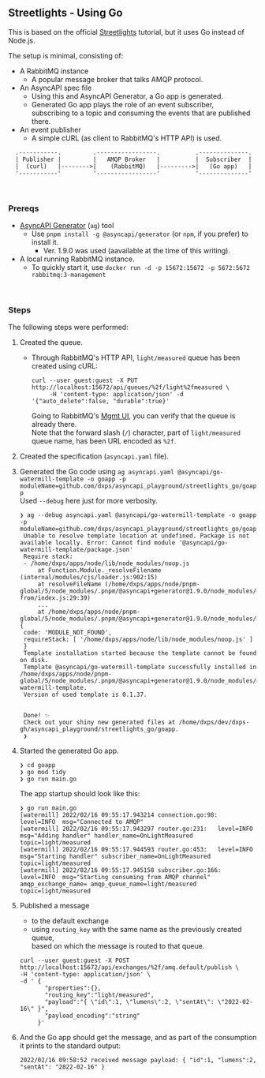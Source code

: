 ## Streetlights - Using Go

This is based on the official [Streetlights](https://www.asyncapi.com/docs/tutorials/streetlights) tutorial, but it uses Go instead of Node.js.

The setup is minimal, consisting of:
- A RabbitMQ instance
  - A popular message broker that talks AMQP protocol.
- An AsyncAPI spec file
  - Using this and AsyncAPI Generator, a Go app is generated.
  - Generated Go app plays the role of an event subscriber,<br/>
    subscribing to a topic and consuming the events that are published there.
- An event publisher
  - A simple cURL (as client to RabbitMQ's HTTP API) is used.
```
  .-----------.         .-----------------.          .--------------.
  | Publisher |         |   AMQP Broker   |          |  Subscriber  |
  |  (curl)   |-------->|    (RabbitMQ)   |--------->|   (Go app)   |
  '-----------'         '-----------------'          '--------------'
```


<br/>

### Prereqs

- [AsyncAPI Generator](https://github.com/asyncapi/generator/) (`ag`) tool
  - Use `pnpm install -g @asyncapi/generator` (or `npm`, if you prefer) to install it.
    - Ver. 1.9.0 was used (aavailable at the time of this writing).
- A local running RabbitMQ instance.
  - To quickly start it, use `docker run -d -p 15672:15672 -p 5672:5672 rabbitmq:3-management`


<br/>

### Steps

The following steps were performed:

1. Created the queue.
   - Through RabbitMQ's HTTP API, `light/measured` queue has been created using cURL:<br/>
     ```shell
     curl --user guest:guest -X PUT http://localhost:15672/api/queues/%2f/light%2fmeasured \
          -H 'content-type: application/json' -d '{"auto_delete":false, "durable":true}'
     ```
     Going to RabbitMQ's [Mgmt UI](http://localhost:15672/), you can verify that the queue is already there.<br/>
     Note that the forward slash (`/`) character, part of `light/measured` queue name, has been URL encoded as `%2f`.<br/>
   
2. Created the specification (`asyncapi.yaml` file).
   
3. Generated the Go code using `ag asyncapi.yaml @asyncapi/go-watermill-template -o goapp -p moduleName=github.com/dxps/asyncapi_playground/streetlights_go/goapp` <br/>
   Used `--debug` here just for more verbosity.
   ```shell
   ❯ ag --debug asyncapi.yaml @asyncapi/go-watermill-template -o goapp -p moduleName=github.com/dxps/asyncapi_playground/streetlights_go/goapp
    Unable to resolve template location at undefined. Package is not available locally. Error: Cannot find module '@asyncapi/go-watermill-template/package.json'
    Require stack:
    - /home/dxps/apps/node/lib/node_modules/noop.js
        at Function.Module._resolveFilename (internal/modules/cjs/loader.js:902:15)
        at resolveFileName (/home/dxps/apps/node/pnpm-global/5/node_modules/.pnpm/@asyncapi+generator@1.9.0/node_modules/@asyncapi/generator/node_modules/resolve-from/index.js:29:39)
        ...
        at /home/dxps/apps/node/pnpm-global/5/node_modules/.pnpm/@asyncapi+generator@1.9.0/node_modules/@asyncapi/generator/cli.js:154:9 {
    code: 'MODULE_NOT_FOUND',
    requireStack: [ '/home/dxps/apps/node/lib/node_modules/noop.js' ]
    }
    Template installation started because the template cannot be found on disk.
    Template @asyncapi/go-watermill-template successfully installed in /home/dxps/apps/node/pnpm-global/5/node_modules/.pnpm/@asyncapi+generator@1.9.0/node_modules/@asyncapi/generator/node_modules/@asyncapi/go-watermill-template.
    Version of used template is 0.1.37.


    Done! ✨
    Check out your shiny new generated files at /home/dxps/dev/dxps-gh/asyncapi_playground/streetlights_go/goapp.
    ❯
   ```

4. Started the generated Go app.
    ```shell
    ❯ cd goapp
    ❯ go mod tidy
    ❯ go run main.go
    ```
    The app startup should look like this:
    ```shell
    ❯ go run main.go 
    [watermill] 2022/02/16 09:55:17.943214 connection.go:98: 	level=INFO  msg="Connected to AMQP" 
    [watermill] 2022/02/16 09:55:17.943297 router.go:231: 	level=INFO  msg="Adding handler" handler_name=OnLightMeasured topic=light/measured 
    [watermill] 2022/02/16 09:55:17.944593 router.go:453: 	level=INFO  msg="Starting handler" subscriber_name=OnLightMeasured topic=light/measured 
    [watermill] 2022/02/16 09:55:17.945158 subscriber.go:166: 	level=INFO  msg="Starting consuming from AMQP channel" amqp_exchange_name= amqp_queue_name=light/measured topic=light/measured 

    ```

5. Published a message
   - to the default exchange
   - using `routing_key` with the same name as the previously created queue,<br/>
    based on which the message is routed to that queue.
   ```shell
   curl --user guest:guest -X POST http://localhost:15672/api/exchanges/%2f/amq.default/publish \
   -H 'content-type: application/json' \
   -d ' {
          "properties":{},
          "routing_key":"light/measured",
          "payload":"{ \"id\":1, \"lumens\":2, \"sentAt\": \"2022-02-16\" }",
          "payload_encoding":"string"
        }'
   ```
6. And the Go app should get the message, and as part of the consumption it prints to the standard output:
   ```
   2022/02/16 09:58:52 received message payload: { "id":1, "lumens":2, "sentAt": "2022-02-16" }
   ```


<br/>
